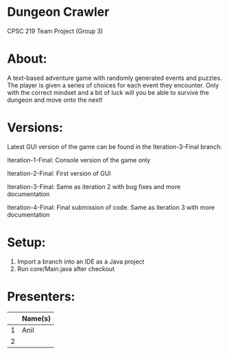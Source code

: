 # Dungeon Crawler
CPSC 219 Team Project (Group 3)

# About:
A text-based adventure game with randomly generated events and puzzles.
The player is given a series of choices for each event they encounter.
Only with the correct mindset and a bit of luck will you be able to survive the dungeon and move onto the next!

# Versions:
Latest GUI version of the game can be found in the Iteration-3-Final branch.

Iteration-1-Final: Console version of the game only

Iteration-2-Final: First version of GUI

Iteration-3-Final: Same as iteration 2 with bug fixes and more documentation

Iteration-4-Final: Final submission of code. Same as iteration 3 with more documentation

# Setup:
1. Import a branch into an IDE as a Java project
3. Run core/Main.java after checkout

# Presenters:
| | Name(s) |
|-----------|------|
|1|Anil|
|2||
